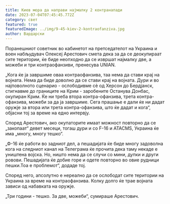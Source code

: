 ```yaml
---
title: Киев мора да направи најмалку 2 контранапади
date: 2023-07-04T07:45:45.772Z
category: свет
featured: true
featuredImage: ../img/9-45-kiev-2-kontraofanziva.jpg
author: Вардарски
---
```

Поранешниот советник во кабинетот на претседателот на Украина и воен набљудувач Олексеј Арестович смета дека за да се деокупираат сите територии, ќе биде неопходно да се извршат најмалку две, а можеби и три контраофанзиви, пренесува UNIAN.

„Кога ќе ја завршиме оваа контраофанзива, таа нема да стави крај на војната. Нема да биде доволно да се стави крај на војната. Дури и во најповолното сценарио - ослободивме сè од Херсон до Бердјанск, стигнавме до границите на Крим - заробените Останува Донбас, окупиран Крим. Ќе ни треба втора контра-офанзива, трета контра-офанзива, можеби за да ја завршиме. Сега прашање е дали ќе ни дадат оружје за втора или трета контра-офанзива, што ќе дадат и кога“, објасни тој за време на едно интервју.

Според Арестович, ако окупаторите имаат можност повторно да се „закопаат“ девет месеци, тогаш дури и со F-16 и ATACMS, Украина ќе има „многу, многу тешко“.

„Ф-16 ќе работи во задниот дел, а пешадијата ќе биде многу задоволна кога на следниот канал на Телеграма ќе прочита дека таму некаде е уништена војска. Но, ништо нема да се случи со мини, дупки и други ровови. Пешадијата ќе добие горе и одете повторно во овие рудници пешки.Тоа е проблемот“, додаде тој.

Според него, апсолутно е нереално да се ослободат сите територии на Украина за време на контраофанзива. Колку долго ќе трае војната зависи од набавката на оружје.

„Три години - тешко. За две, можеби“, сумираше Арестович.